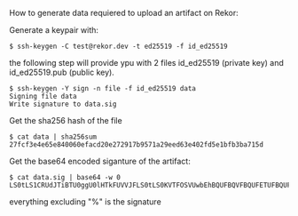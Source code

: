 How to generate data requiered to upload an artifact on Rekor:

Generate a keypair with:
```
$ ssh-keygen -C test@rekor.dev -t ed25519 -f id_ed25519
```
the following step will provide ypu with 2 files id_ed25519 (private key) and id_ed25519.pub (public key).

```
$ ssh-keygen -Y sign -n file -f id_ed25519 data     
Signing file data
Write signature to data.sig
```
Get the sha256 hash of the file
```
$ cat data | sha256sum
27fcf3e4e65e840060efacd20e272917b9571a29eed63e402fd5e1bfb3ba715d  
```

Get the base64 encoded siganture of the artifact:
```
$ cat data.sig | base64 -w 0
LS0tLS1CRUdJTiBTU0ggU0lHTkFUVVJFLS0tLS0KVTFOSVUwbEhBQUFBQVFBQUFETUFBQUFMYzNOb0xXVmtNalUxTVRrQUFBQWdUUVNxa2dxcmIxK2VNbms2b0c0RlBxNFJHZQpJUVllNjJxL0ZBWVVwcjNxRUFBQUFFWm1sc1pRQUFBQUFBQUFBR2MyaGhOVEV5QUFBQVV3QUFBQXR6YzJndFpXUXlOVFV4Ck9RQUFBRUE5L1JPc0hCQVhMekZ2NWw2OVVyeXFtVTI3Y01wRjRBb1BsMUkzalBQRFBIM2dqUklQYmlEM0c4K2Vud1E1MEEKOFZQWnYrY0YrUEp3ZkdYaGpZbFk0SwotLS0tLUVORCBTU0ggU0lHTkFUVVJFLS0tLS0K%  
```
everything excluding "%" is the signature
